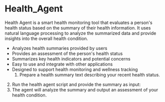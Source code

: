 # Health_Agent
Health Agent is a smart health monitoring tool that evaluates a person's health status based on the summary of their health information. It uses natural language processing to analyze the summarized data and provide insights into the overall health condition.
- Analyzes health summaries provided by users
- Provides an assessment of the person's health status
- Summarizes key health indicators and potential concerns
- Easy to use and integrate with other applications
- Designed to support health monitoring and wellness tracking
  1. Prepare a health summary text describing your recent health status.
2. Run the health agent script and provide the summary as input:
3. The agent will analyze the summary and output an assessment of your health condition.
